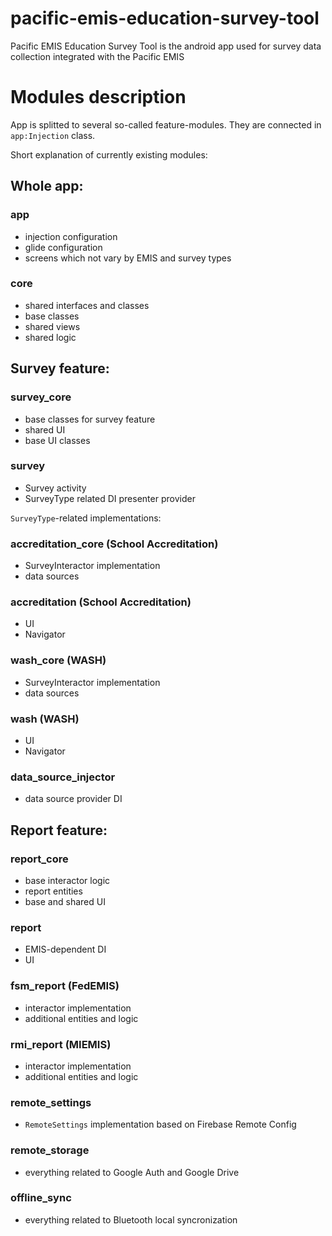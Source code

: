 # pacific-emis-education-survey-tool

Pacific EMIS Education Survey Tool is the android app used for survey data collection integrated with the Pacific EMIS

# Modules description

App is splitted to several so-called feature-modules. They are connected in `app:Injection` class.

Short explanation of currently existing modules:

## Whole app:

### app

- injection configuration
- glide configuration
- screens which not vary by EMIS and survey types

### core

- shared interfaces and classes
- base classes
- shared views
- shared logic

## Survey feature:

### survey_core

- base classes for survey feature
- shared UI
- base UI classes

### survey

- Survey activity
- SurveyType related DI presenter provider

`SurveyType`-related implementations:

### accreditation_core (School Accreditation)

- SurveyInteractor implementation
- data sources

### accreditation (School Accreditation)

- UI
- Navigator

### wash_core (WASH)

- SurveyInteractor implementation
- data sources

### wash (WASH)

- UI
- Navigator

### data_source_injector

- data source provider DI

## Report feature:

### report_core

- base interactor logic
- report entities
- base and shared UI

### report

- EMIS-dependent DI
- UI

### fsm_report (FedEMIS)

- interactor implementation
- additional entities and logic

### rmi_report (MIEMIS)

- interactor implementation
- additional entities and logic

### remote_settings

- `RemoteSettings` implementation based on Firebase Remote Config

### remote_storage

- everything related to Google Auth and Google Drive

### offline_sync

- everything related to Bluetooth local syncronization